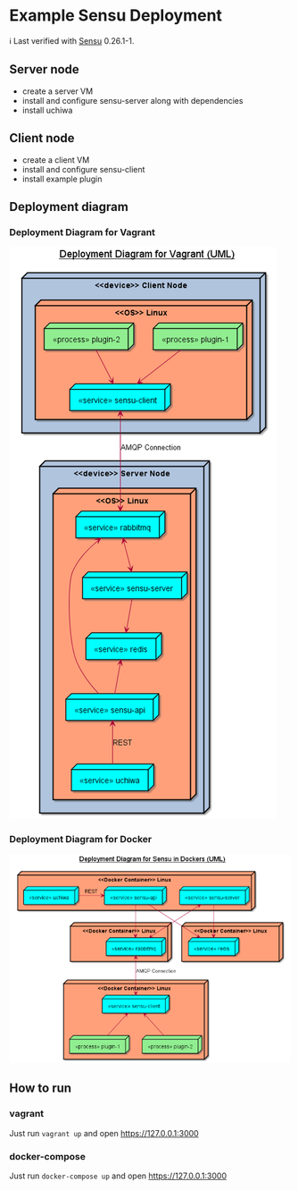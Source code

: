 # Example Sensu Deployment

:information_source: Last verified with [Sensu](https://sensuapp.org/) 0.26.1-1.

## Server node

- create a server VM
- install and configure sensu-server along with dependencies
- install uchiwa

## Client node

- create a client VM
- install and configure sensu-client
- install example plugin

## Deployment diagram

### Deployment Diagram for Vagrant

![Deployment Diagram for Vagrant](images/deployment_vagrant.png)

### Deployment Diagram for Docker

![Deployment Diagram for Docker](images/deployment_docker.png)

## How to run

### vagrant

Just run `vagrant up` and open <https://127.0.0.1:3000>

### docker-compose

Just run `docker-compose up` and open <https://127.0.0.1:3000>
